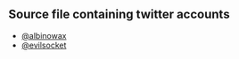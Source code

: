 ## Source file containing twitter accounts
* [@albinowax](https://twitter.com/albinowax)
* [@evilsocket](https://twitter.com/evilsocket)
